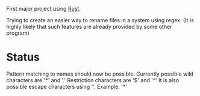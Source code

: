 First major project using [Rust](https://www.rust-lang.org/en-US/index.html).

Trying to create an easier way to rename files in a system using regex.
(It is highly likely that such features are already provided by some other program)

# Status

Pattern matching to names should now be possible.
Currently possible wild characters are '*' and '.'
Restriction characters are '$' and '^'
It is also possible escape characters using '\'. Example: '\*'
